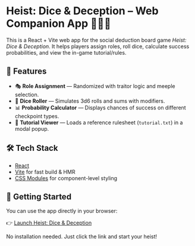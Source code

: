 # Heist: Dice & Deception – Web Companion App 🎲🕵️‍♀️

This is a React + Vite web app for the social deduction board game *Heist: Dice & Deception*. It helps players assign roles, roll dice, calculate success probabilities, and view the in-game tutorial/rules.

## 🔧 Features

- 🎭 **Role Assignment** — Randomized with traitor logic and meeple selection.
- 🎲 **Dice Roller** — Simulates 3d6 rolls and sums with modifiers.
- 📊 **Probability Calculator** — Displays chances of success on different checkpoint types.
- 📘 **Tutorial Viewer** — Loads a reference rulesheet (`tutorial.txt`) in a modal popup.

## 🛠️ Tech Stack

- [React](https://reactjs.org/)
- [Vite](https://vitejs.dev/) for fast build & HMR
- [CSS Modules](https://vitejs.dev/guide/features.html#css-modules) for component-level styling

## 🚀 Getting Started

You can use the app directly in your browser:

👉 [Launch Heist: Dice & Deception](https://heist-dice-and-deception.vercel.app)

No installation needed. Just click the link and start your heist!
